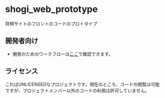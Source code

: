# shogi_web_prototype
将棋サイトのフロントのコードのプロトタイプ
## 開発者向け
- 開発のためのワークフローは[ここ](./docs/for-developer.md)で確認できます。
## ライセンス
これはUNLICENSEDなプロジェクトです。現在のところ、コードの閲覧は可能ですが、プロジェクトメンバー以外のコードの利用は許可していません。